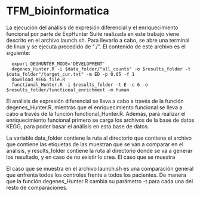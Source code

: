 # TFM_bioinformatica
La ejecución del análisis de expresión diferencial y el enriquecimiento funcional por parte de ExpHunter Suite realizada en este trabajo viene descrito en el archivo launch.sh. Para llevarlo a cabo, se abre una terminal de linux y se ejecuta precedido de "./". El contenido de este archivo es el siguiente:

      export DEGHUNTER_MODE='DEVELOPMENT'
      degenes_Hunter.R -i $data_folder/"all_counts" -o $results_folder -t $data_folder"/target_cur.txt" -m ED -p 0.05 -f 1
      download_KEGG_file.R
      functional_Hunter.R -i $results_folder -t E -c 6 -o $results_folder/functional_enrichment -m Human

El análisis de expresión diferencial se lleva a cabo a través de la función degenes_Hunter.R, mientras que el enriquecimiento funcional se lleva a cabo a través de la función functional_Hunter.R. Además, para realizar el enriquecimiento funcional primero se carga los archivos de la base de datos KEGG, para poder basar el análisis en esta base de datos.

La variable data_folder contiene la ruta al directorio que contiene el archivo que contiene las etiquetas de las muestran que se van a comparar en el
análisis, y results_folder contiene la ruta al directorio donde se va a generar los resultado, y en caso de no existir lo crea. El caso que se muestra 

El caso que se muestra en el archivo launch.sh es una comparación general que enfrenta todos los controles frente a todos los pacientes. De manera que la función degenes_Hunter.R cambia su parámetro -t para cada una del resto de comparaciones.



